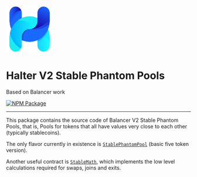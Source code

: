 # <img src="../../logo.svg" alt="Halter" height="128px">

# Halter V2 Stable Phantom Pools

Based on Balancer work

[![NPM Package](https://img.shields.io/npm/v/@balancer-labs/v2-pool-stable-phantom.svg)](https://www.npmjs.org/package/@balancer-labs/v2-pool-stable-phantom)

---

This package contains the source code of Balancer V2 Stable Phantom Pools, that is, Pools for tokens that all have values very close to each other (typically stablecoins).

The only flavor currently in existence is [`StablePhantomPool`](./contracts/StablePhantomPool.sol) (basic five token version).

Another useful contract is [`StableMath`](../pool-stable/contracts/StableMath.sol), which implements the low level calculations required for swaps, joins and exits.

